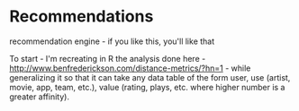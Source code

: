 # Recommendations
recommendation engine - if you like this, you'll like that


To start - I'm recreating in R the analysis done here - http://www.benfrederickson.com/distance-metrics/?hn=1 - while generalizing it so that it can take any data table of the form user, use (artist, movie, app, team, etc.), value (rating, plays, etc. where higher number is a greater affinity).


